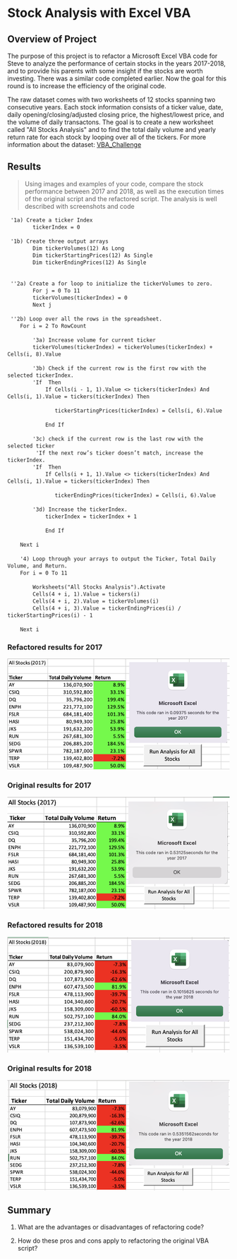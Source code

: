 # Stock Analysis with Excel VBA

## Overview of Project
The purpose of this project is to refactor a Microsoft Excel VBA code for Steve to analyze the performance of certain stocks in the years 2017-2018, and to provide his parents with some insight if the stocks are worth investing. There was a similar code completed earlier. Now the goal for this round is to increase the efficiency of the original code.

The raw dataset comes with two worksheets of 12 stocks spanning two consecutive years. Each stock information consists of a ticker value, date, daily opening/closing/adjusted closing price, the highest/lowest price, and the volume of daily transactons. The goal is to create a new worksheet called "All Stocks Analysis"  and to find the total daily volume and yearly return rate for each stock by looping over all of the tickers.
For more information about the dataset: [VBA_Challenge](/VBA_Challenge.xlsm)

## Results
> Using images and examples of your code, compare the stock performance between 2017 and 2018, as well as the execution times of the original script and the refactored script. The analysis is well described with screenshots and code
```
 '1a) Create a ticker Index
        tickerIndex = 0

 '1b) Create three output arrays
        Dim tickerVolumes(12) As Long
        Dim tickerStartingPrices(12) As Single
        Dim tickerEndingPrices(12) As Single
       
    
 ''2a) Create a for loop to initialize the tickerVolumes to zero.
        For j = 0 To 11
        tickerVolumes(tickerIndex) = 0
        Next j
        
 ''2b) Loop over all the rows in the spreadsheet.
    For i = 2 To RowCount
    
        '3a) Increase volume for current ticker
        tickerVolumes(tickerIndex) = tickerVolumes(tickerIndex) + Cells(i, 8).Value
        
        '3b) Check if the current row is the first row with the selected tickerIndex.
        'If  Then
            If Cells(i - 1, 1).Value <> tickers(tickerIndex) And Cells(i, 1).Value = tickers(tickerIndex) Then

               tickerStartingPrices(tickerIndex) = Cells(i, 6).Value
            
            End If
        
        '3c) check if the current row is the last row with the selected ticker
         'If the next row’s ticker doesn’t match, increase the tickerIndex.
        'If  Then
            If Cells(i + 1, 1).Value <> tickers(tickerIndex) And Cells(i, 1).Value = tickers(tickerIndex) Then

               tickerEndingPrices(tickerIndex) = Cells(i, 6).Value
            
        '3d) Increase the tickerIndex.
            tickerIndex = tickerIndex + 1
            
            End If
    
    Next i
    
    '4) Loop through your arrays to output the Ticker, Total Daily Volume, and Return.
    For i = 0 To 11
        
        Worksheets("All Stocks Analysis").Activate
        Cells(4 + i, 1).Value = tickers(i)
        Cells(4 + i, 2).Value = tickerVolumes(i)
        Cells(4 + i, 3).Value = tickerEndingPrices(i) / tickerStartingPrices(i) - 1
        
    Next i
  ```
### Refactored results for 2017
![Refactored 2017](/Resources/2017all_pics.png)
### Original results for 2017
![Original 2017](/Resources/2017all_pics_original.png)

### Refactored results for 2018
![Refactored 2018](/Resources/2018all_pics.png)
### Original results for 2018
![Original 2018](/Resources/2018all_pics_original.png)
## Summary 
1. What are the advantages or disadvantages of refactoring code?


2. How do these pros and cons apply to refactoring the original VBA script?
